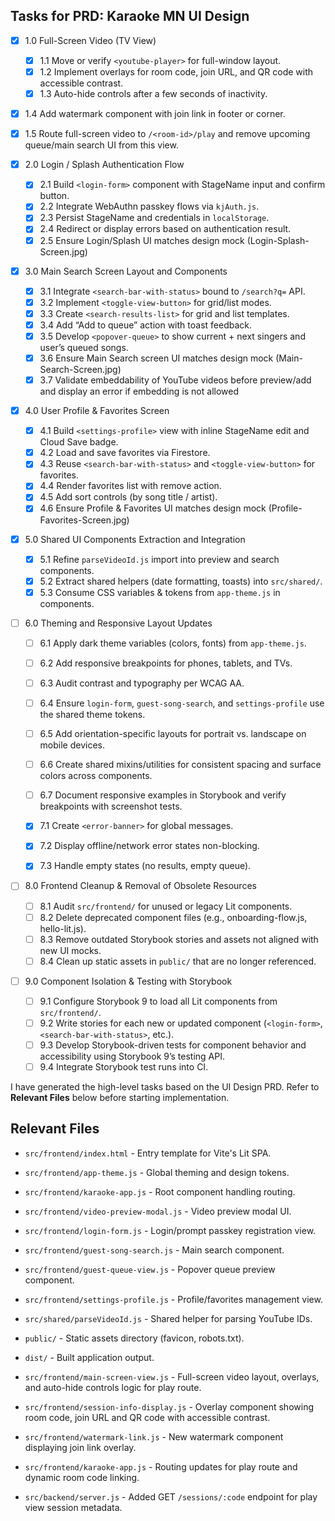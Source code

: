 ## Tasks for PRD: Karaoke MN UI Design

- [x] 1.0 Full-Screen Video (TV View)
  - [x] 1.1 Move or verify `<youtube-player>` for full-window layout.
  - [x] 1.2 Implement overlays for room code, join URL, and QR code with accessible contrast.
  - [x] 1.3 Auto-hide controls after a few seconds of inactivity.
- [x] 1.4 Add watermark component with join link in footer or corner.
- [x] 1.5 Route full-screen video to `/<room-id>/play` and remove upcoming queue/main search UI from this view.

- [x] 2.0 Login / Splash Authentication Flow

  - [x] 2.1 Build `<login-form>` component with StageName input and confirm button.
  - [x] 2.2 Integrate WebAuthn passkey flows via `kjAuth.js`.
  - [x] 2.3 Persist StageName and credentials in `localStorage`.
  - [x] 2.4 Redirect or display errors based on authentication result.
  - [x] 2.5 Ensure Login/Splash UI matches design mock (Login-Splash-Screen.jpg)

- [x] 3.0 Main Search Screen Layout and Components

  - [x] 3.1 Integrate `<search-bar-with-status>` bound to `/search?q=` API.
  - [x] 3.2 Implement `<toggle-view-button>` for grid/list modes.
  - [x] 3.3 Create `<search-results-list>` for grid and list templates.
  - [x] 3.4 Add “Add to queue” action with toast feedback.
  - [x] 3.5 Develop `<popover-queue>` to show current + next singers and user’s queued songs.
  - [x] 3.6 Ensure Main Search screen UI matches design mock (Main-Search-Screen.jpg)
  - [x] 3.7 Validate embeddability of YouTube videos before preview/add and display an error if embedding is not allowed

- [x] 4.0 User Profile & Favorites Screen

  - [x] 4.1 Build `<settings-profile>` view with inline StageName edit and Cloud Save badge.
  - [x] 4.2 Load and save favorites via Firestore.
  - [x] 4.3 Reuse `<search-bar-with-status>` and `<toggle-view-button>` for favorites.
  - [x] 4.4 Render favorites list with remove action.
  - [x] 4.5 Add sort controls (by song title / artist).
  - [x] 4.6 Ensure Profile & Favorites UI matches design mock (Profile-Favorites-Screen.jpg)

- [x] 5.0 Shared UI Components Extraction and Integration

  - [x] 5.1 Refine `parseVideoId.js` import into preview and search components.
  - [x] 5.2 Extract shared helpers (date formatting, toasts) into `src/shared/`.
  - [x] 5.3 Consume CSS variables & tokens from `app-theme.js` in components.

- [ ] 6.0 Theming and Responsive Layout Updates

  - [ ] 6.1 Apply dark theme variables (colors, fonts) from `app-theme.js`.
  - [ ] 6.2 Add responsive breakpoints for phones, tablets, and TVs.
  - [ ] 6.3 Audit contrast and typography per WCAG AA.
  - [ ] 6.4 Ensure `login-form`, `guest-song-search`, and `settings-profile` use
        the shared theme tokens.
  - [ ] 6.5 Add orientation-specific layouts for portrait vs. landscape on
        mobile devices.
  - [ ] 6.6 Create shared mixins/utilities for consistent spacing and surface
        colors across components.
  - [ ] 6.7 Document responsive examples in Storybook and verify breakpoints
        with screenshot tests.

  - [x] 7.1 Create `<error-banner>` for global messages.
  - [x] 7.2 Display offline/network error states non-blocking.
  - [x] 7.3 Handle empty states (no results, empty queue).

- [ ] 8.0 Frontend Cleanup & Removal of Obsolete Resources

  - [ ] 8.1 Audit `src/frontend/` for unused or legacy Lit components.
  - [ ] 8.2 Delete deprecated component files (e.g., onboarding-flow.js, hello-lit.js).
  - [ ] 8.3 Remove outdated Storybook stories and assets not aligned with new UI mocks.
  - [ ] 8.4 Clean up static assets in `public/` that are no longer referenced.

- [ ] 9.0 Component Isolation & Testing with Storybook
  - [ ] 9.1 Configure Storybook 9 to load all Lit components from `src/frontend/`.
  - [ ] 9.2 Write stories for each new or updated component (`<login-form>`, `<search-bar-with-status>`, etc.).
  - [ ] 9.3 Develop Storybook-driven tests for component behavior and accessibility using Storybook 9’s testing API.
  - [ ] 9.4 Integrate Storybook test runs into CI.

I have generated the high-level tasks based on the UI Design PRD.
Refer to **Relevant Files** below before starting implementation.

## Relevant Files

- `src/frontend/index.html` - Entry template for Vite's Lit SPA.
- `src/frontend/app-theme.js` - Global theming and design tokens.
- `src/frontend/karaoke-app.js` - Root component handling routing.
- `src/frontend/video-preview-modal.js` - Video preview modal UI.
- `src/frontend/login-form.js` - Login/prompt passkey registration view.
- `src/frontend/guest-song-search.js` - Main search component.
- `src/frontend/guest-queue-view.js` - Popover queue preview component.
- `src/frontend/settings-profile.js` - Profile/favorites management view.
- `src/shared/parseVideoId.js` - Shared helper for parsing YouTube IDs.
- `public/` - Static assets directory (favicon, robots.txt).
- `dist/` - Built application output.

- `src/frontend/main-screen-view.js` - Full-screen video layout, overlays, and auto-hide controls logic for play route.
- `src/frontend/session-info-display.js` - Overlay component showing room code, join URL and QR code with accessible contrast.
- `src/frontend/watermark-link.js` - New watermark component displaying join link overlay.
- `src/frontend/karaoke-app.js` - Routing updates for play route and dynamic room code linking.
- `src/backend/server.js` - Added GET `/sessions/:code` endpoint for play view session metadata.
